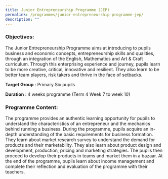 ```yaml
---
title: Junior Entrepreneurship Programme (JEP)
permalink: /programmes/junior-entrepreneurship-programme-jep/
description: ""
---
```

### Objectives:

The Junior Entrepreneurship Programme aims at introducing to pupils business and economic concepts, entrepreneurship skills and qualities, through an integration of the English, Mathematics and Art & Craft curriculum. Through this enterprising experience and journey, pupils learn to be more creative, critical, innovative and resilient. They also learn to be better team players, risk takers and thrive in the face of setbacks.

**Target Group** : Primary Six pupils

**Duration** : 4 weeks programme (Term 4 Week 7 to week 10)

### Programme Content:

The programme provides an authentic learning opportunity for pupils to understand the characteristics of an entrepreneur and the mechanics behind running a business. During the programme, pupils acquire an in-depth understanding of the basic requirements for business formation. They learn about market research survey to understand the demand for products and their marketability. They also learn about product design and development, production, pricing and marketing strategies. The pupils then proceed to develop their products in teams and market them in a bazaar. At the end of the programme, pupils learn about income management and complete their reflection and evaluation of the programme with their teachers.
